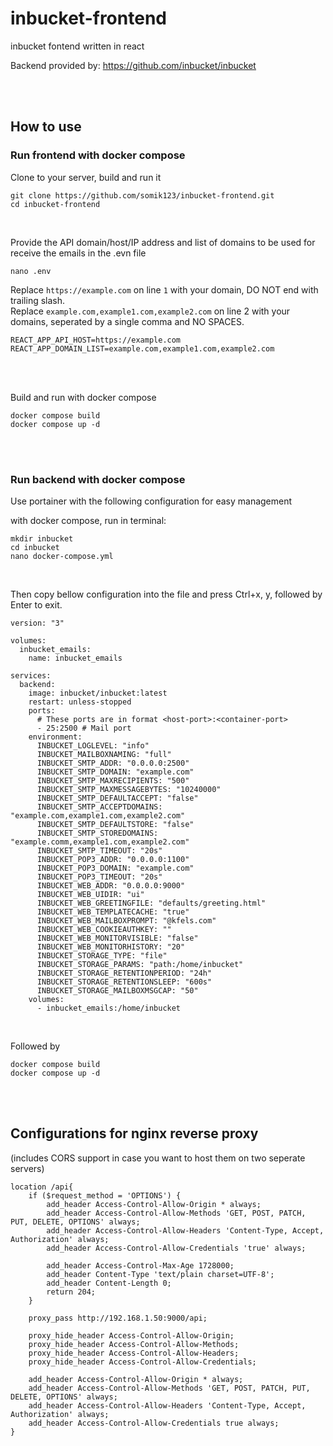 # inbucket-frontend
inbucket fontend written in react

Backend provided by: https://github.com/inbucket/inbucket

<br />
<br />

## How to use

### Run frontend with docker compose

Clone to your server, build and run it
```
git clone https://github.com/somik123/inbucket-frontend.git
cd inbucket-frontend
```
<br />

Provide the API domain/host/IP address and list of domains to be used for receive the emails in the .evn file

```
nano .env
```

Replace `https://example.com` on line `1` with your domain, DO NOT end with trailing slash. <br />
Replace `example.com,example1.com,example2.com` on line 2 with your domains, seperated by a single comma and NO SPACES.

```
REACT_APP_API_HOST=https://example.com
REACT_APP_DOMAIN_LIST=example.com,example1.com,example2.com
```

<br />

<br />

Build and run with docker compose
```
docker compose build
docker compose up -d
```
<br />
<br />

### Run backend with docker compose

Use portainer with the following configuration for easy management

with docker compose, run in terminal:
```
mkdir inbucket
cd inbucket
nano docker-compose.yml
```
<br />

Then copy bellow configuration into the file and press Ctrl+x, y, followed by Enter to exit.

```
version: "3"

volumes:
  inbucket_emails:
    name: inbucket_emails

services:
  backend:
    image: inbucket/inbucket:latest
    restart: unless-stopped
    ports:
      # These ports are in format <host-port>:<container-port>
      - 25:2500 # Mail port
    environment:
      INBUCKET_LOGLEVEL: "info"
      INBUCKET_MAILBOXNAMING: "full"
      INBUCKET_SMTP_ADDR: "0.0.0.0:2500"
      INBUCKET_SMTP_DOMAIN: "example.com"
      INBUCKET_SMTP_MAXRECIPIENTS: "500"
      INBUCKET_SMTP_MAXMESSAGEBYTES: "10240000"
      INBUCKET_SMTP_DEFAULTACCEPT: "false"
      INBUCKET_SMTP_ACCEPTDOMAINS: "example.com,example1.com,example2.com"
      INBUCKET_SMTP_DEFAULTSTORE: "false"
      INBUCKET_SMTP_STOREDOMAINS: "example.comm,example1.com,example2.com"
      INBUCKET_SMTP_TIMEOUT: "20s"
      INBUCKET_POP3_ADDR: "0.0.0.0:1100"
      INBUCKET_POP3_DOMAIN: "example.com"
      INBUCKET_POP3_TIMEOUT: "20s"
      INBUCKET_WEB_ADDR: "0.0.0.0:9000"
      INBUCKET_WEB_UIDIR: "ui"
      INBUCKET_WEB_GREETINGFILE: "defaults/greeting.html"
      INBUCKET_WEB_TEMPLATECACHE: "true"
      INBUCKET_WEB_MAILBOXPROMPT: "@kfels.com"
      INBUCKET_WEB_COOKIEAUTHKEY: ""
      INBUCKET_WEB_MONITORVISIBLE: "false"
      INBUCKET_WEB_MONITORHISTORY: "20"
      INBUCKET_STORAGE_TYPE: "file"
      INBUCKET_STORAGE_PARAMS: "path:/home/inbucket"
      INBUCKET_STORAGE_RETENTIONPERIOD: "24h"
      INBUCKET_STORAGE_RETENTIONSLEEP: "600s"
      INBUCKET_STORAGE_MAILBOXMSGCAP: "50" 
    volumes:
      - inbucket_emails:/home/inbucket
```
<br />


Followed by

```
docker compose build
docker compose up -d
```


<br />
<br />


## Configurations for nginx reverse proxy 

(includes CORS support in case you want to host them on two seperate servers)
```
location /api{
    if ($request_method = 'OPTIONS') {
        add_header Access-Control-Allow-Origin * always;
        add_header Access-Control-Allow-Methods 'GET, POST, PATCH, PUT, DELETE, OPTIONS' always;
        add_header Access-Control-Allow-Headers 'Content-Type, Accept, Authorization' always;
        add_header Access-Control-Allow-Credentials 'true' always;

        add_header Access-Control-Max-Age 1728000;
        add_header Content-Type 'text/plain charset=UTF-8';
        add_header Content-Length 0;
        return 204;
    }

    proxy_pass http://192.168.1.50:9000/api;

    proxy_hide_header Access-Control-Allow-Origin;
    proxy_hide_header Access-Control-Allow-Methods;
    proxy_hide_header Access-Control-Allow-Headers;
    proxy_hide_header Access-Control-Allow-Credentials;

    add_header Access-Control-Allow-Origin * always;
    add_header Access-Control-Allow-Methods 'GET, POST, PATCH, PUT, DELETE, OPTIONS' always;
    add_header Access-Control-Allow-Headers 'Content-Type, Accept, Authorization' always;
    add_header Access-Control-Allow-Credentials true always;
}
```
